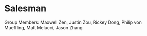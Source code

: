 # Salesman

Group Members: Maxwell Zen, Justin Zou, Rickey Dong, Philip von Mueffling, Matt Melucci, Jason Zhang
